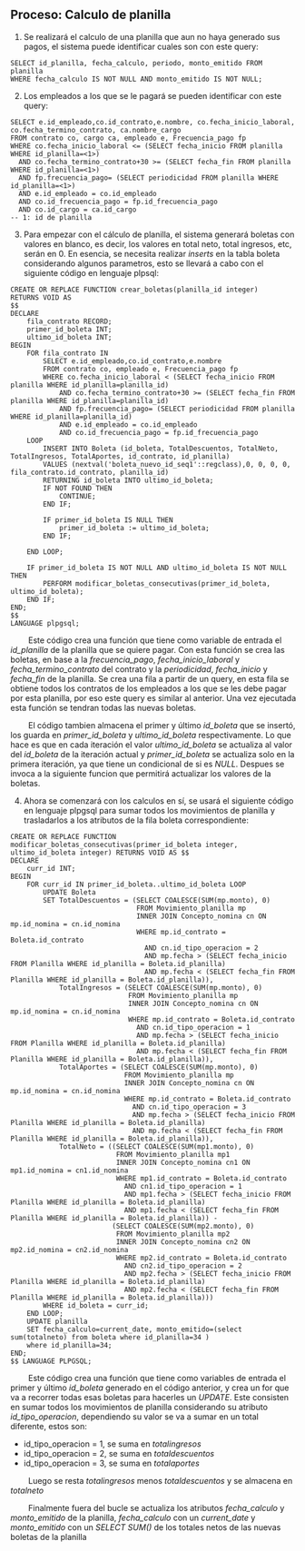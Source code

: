 ## Proceso: Calculo de planilla

1. Se realizará el calculo de una planilla que aun no haya generado sus pagos, el sistema puede identificar cuales son con este query:
```
SELECT id_planilla, fecha_calculo, periodo, monto_emitido FROM planilla
WHERE fecha_calculo IS NOT NULL AND monto_emitido IS NOT NULL;
```
2. Los empleados a los que se le pagará se pueden identificar con este query:
```
SELECT e.id_empleado,co.id_contrato,e.nombre, co.fecha_inicio_laboral, co.fecha_termino_contrato, ca.nombre_cargo  
FROM contrato co, cargo ca, empleado e, Frecuencia_pago fp
WHERE co.fecha_inicio_laboral <= (SELECT fecha_inicio FROM planilla WHERE id_planilla=<1>) 
  AND co.fecha_termino_contrato+30 >= (SELECT fecha_fin FROM planilla WHERE id_planilla=<1>) 
  AND fp.frecuencia_pago= (SELECT periodicidad FROM planilla WHERE id_planilla=<1>)
  AND e.id_empleado = co.id_empleado 
  AND co.id_frecuencia_pago = fp.id_frecuencia_pago 
  AND co.id_cargo = ca.id_cargo
-- 1: id de planilla
```
3. Para empezar con el cálculo de planilla, el sistema generará boletas con valores en blanco, es decir, los valores en total neto, total ingresos, etc, serán en 0. En esencia, se necesita realizar *inserts* en la tabla boleta considerando algunos parametros, esto se llevará a cabo con el siguiente código en lenguaje plpsql:
```
CREATE OR REPLACE FUNCTION crear_boletas(planilla_id integer)
RETURNS VOID AS 
$$
DECLARE
    fila_contrato RECORD;
    primer_id_boleta INT;
    ultimo_id_boleta INT;
BEGIN
    FOR fila_contrato IN 
        SELECT e.id_empleado,co.id_contrato,e.nombre  
        FROM contrato co, empleado e, Frecuencia_pago fp
        WHERE co.fecha_inicio_laboral < (SELECT fecha_inicio FROM planilla WHERE id_planilla=planilla_id) 
            AND co.fecha_termino_contrato+30 >= (SELECT fecha_fin FROM planilla WHERE id_planilla=planilla_id) 
            AND fp.frecuencia_pago= (SELECT periodicidad FROM planilla WHERE id_planilla=planilla_id)
            AND e.id_empleado = co.id_empleado 
            AND co.id_frecuencia_pago = fp.id_frecuencia_pago
    LOOP
        INSERT INTO Boleta (id_boleta, TotalDescuentos, TotalNeto, TotalIngresos, TotalAportes, id_contrato, id_planilla)
        VALUES (nextval('boleta_nuevo_id_seq1'::regclass),0, 0, 0, 0, fila_contrato.id_contrato, planilla_id)
        RETURNING id_boleta INTO ultimo_id_boleta;
        IF NOT FOUND THEN
            CONTINUE;
        END IF;

        IF primer_id_boleta IS NULL THEN
            primer_id_boleta := ultimo_id_boleta;
        END IF;
        
    END LOOP;

    IF primer_id_boleta IS NOT NULL AND ultimo_id_boleta IS NOT NULL THEN
        PERFORM modificar_boletas_consecutivas(primer_id_boleta, ultimo_id_boleta);
    END IF;
END;
$$
LANGUAGE plpgsql;
```
&nbsp; &nbsp; &nbsp; &nbsp; Este código crea una función que tiene como variable de entrada el *id_planilla* de la planilla que se quiere pagar. Con esta función se crea las boletas, en base a la *frecuencia_pago*, *fecha_inicio_laboral* y *fecha_termino_contrato* del contrato y la *periodicidad*, *fecha_inicio* y *fecha_fin* de la planilla. Se crea una fila a partir de un query, en esta fila se obtiene todos los contratos de los empleados a los que se les debe pagar por esta planilla, por eso este query es similar al anterior. Una vez ejecutada esta función se tendran todas las nuevas boletas.

&nbsp; &nbsp; &nbsp; &nbsp; El código tambien almacena el primer y último *id_boleta* que se insertó, los guarda en *primer_id_boleta* y *ultimo_id_boleta* respectivamente. Lo que hace es que en cada iteración el valor *ultimo_id_boleta* se actualiza al valor del *id_boleta* de la iteración actual y *primer_id_boleta* se actualiza solo en la primera iteración, ya que tiene un condicional de si es *NULL*. Despues se invoca a la siguiente funcion que permitirá actualizar los valores de la boletas.

4. Ahora se comenzará con los calculos en sí, se usará el siguiente código en lenguaje plpgsql para sumar todos los movimientos de planilla y trasladarlos a los atributos de la fila boleta correspondiente:
```
CREATE OR REPLACE FUNCTION modificar_boletas_consecutivas(primer_id_boleta integer, ultimo_id_boleta integer) RETURNS VOID AS $$
DECLARE
    curr_id INT;
BEGIN
    FOR curr_id IN primer_id_boleta..ultimo_id_boleta LOOP
        UPDATE Boleta
        SET TotalDescuentos = (SELECT COALESCE(SUM(mp.monto), 0)
                               FROM Movimiento_planilla mp
                               INNER JOIN Concepto_nomina cn ON mp.id_nomina = cn.id_nomina
                               WHERE mp.id_contrato = Boleta.id_contrato
                                 AND cn.id_tipo_operacion = 2
                                 AND mp.fecha > (SELECT fecha_inicio FROM Planilla WHERE id_planilla = Boleta.id_planilla)
                                 AND mp.fecha < (SELECT fecha_fin FROM Planilla WHERE id_planilla = Boleta.id_planilla)),
            TotalIngresos = (SELECT COALESCE(SUM(mp.monto), 0)
                             FROM Movimiento_planilla mp
                             INNER JOIN Concepto_nomina cn ON mp.id_nomina = cn.id_nomina
                             WHERE mp.id_contrato = Boleta.id_contrato
                               AND cn.id_tipo_operacion = 1
                               AND mp.fecha > (SELECT fecha_inicio FROM Planilla WHERE id_planilla = Boleta.id_planilla)
                               AND mp.fecha < (SELECT fecha_fin FROM Planilla WHERE id_planilla = Boleta.id_planilla)),
            TotalAportes = (SELECT COALESCE(SUM(mp.monto), 0)
                            FROM Movimiento_planilla mp
                            INNER JOIN Concepto_nomina cn ON mp.id_nomina = cn.id_nomina
                            WHERE mp.id_contrato = Boleta.id_contrato
                              AND cn.id_tipo_operacion = 3
                              AND mp.fecha > (SELECT fecha_inicio FROM Planilla WHERE id_planilla = Boleta.id_planilla)
                              AND mp.fecha < (SELECT fecha_fin FROM Planilla WHERE id_planilla = Boleta.id_planilla)),
            TotalNeto = ((SELECT COALESCE(SUM(mp1.monto), 0)
                          FROM Movimiento_planilla mp1
                          INNER JOIN Concepto_nomina cn1 ON mp1.id_nomina = cn1.id_nomina
                          WHERE mp1.id_contrato = Boleta.id_contrato
                            AND cn1.id_tipo_operacion = 1
                            AND mp1.fecha > (SELECT fecha_inicio FROM Planilla WHERE id_planilla = Boleta.id_planilla)
                            AND mp1.fecha < (SELECT fecha_fin FROM Planilla WHERE id_planilla = Boleta.id_planilla)) -
                         (SELECT COALESCE(SUM(mp2.monto), 0)
                          FROM Movimiento_planilla mp2
                          INNER JOIN Concepto_nomina cn2 ON mp2.id_nomina = cn2.id_nomina
                          WHERE mp2.id_contrato = Boleta.id_contrato
                            AND cn2.id_tipo_operacion = 2
                            AND mp2.fecha > (SELECT fecha_inicio FROM Planilla WHERE id_planilla = Boleta.id_planilla)
                            AND mp2.fecha < (SELECT fecha_fin FROM Planilla WHERE id_planilla = Boleta.id_planilla)))
        WHERE id_boleta = curr_id;
    END LOOP;
	UPDATE planilla
	SET fecha_calculo=current_date, monto_emitido=(select sum(totalneto) from boleta where id_planilla=34 )
	where id_planilla=34;
END;
$$ LANGUAGE PLPGSQL;
```
&nbsp; &nbsp; &nbsp; &nbsp; Este código crea una función que tiene como variables de entrada el primer y último *id_boleta* generado en el código anterior, y crea un for que va a recorrer todas esas boletas para hacerles un *UPDATE*. Este consisten en sumar todos los movimientos de planilla considerando su atributo *id_tipo_operacion*, dependiendo su valor se va a sumar en un total diferente, estos son:
- id_tipo_operacion = 1, se suma en *totalingresos*
- id_tipo_operacion = 2, se suma en *totaldescuentos*
- id_tipo_operacion = 3, se suma en *totalaportes*

&nbsp; &nbsp; &nbsp; &nbsp; Luego se resta *totalingresos* menos *totaldescuentos* y se almacena en *totalneto*

&nbsp; &nbsp; &nbsp; &nbsp; Finalmente fuera del bucle se actualiza los atributos *fecha_calculo* y *monto_emitido* de la planilla, *fecha_calculo* con un *current_date* y *monto_emitido* con un *SELECT SUM()* de los totales netos de las nuevas boletas de la planilla
